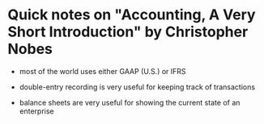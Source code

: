 # Quick notes on "Accounting, A Very Short Introduction" by Christopher Nobes

 - most of the world uses either GAAP (U.S.) or IFRS
 
 - double-entry recording is very useful for keeping track of transactions
 
 - balance sheets are very useful for showing the current state of an enterprise

